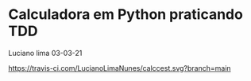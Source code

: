 <h1> Calculadora em Python praticando TDD </h1>


Luciano lima
03-03-21


https://travis-ci.com/LucianoLimaNunes/calccest.svg?branch=main
